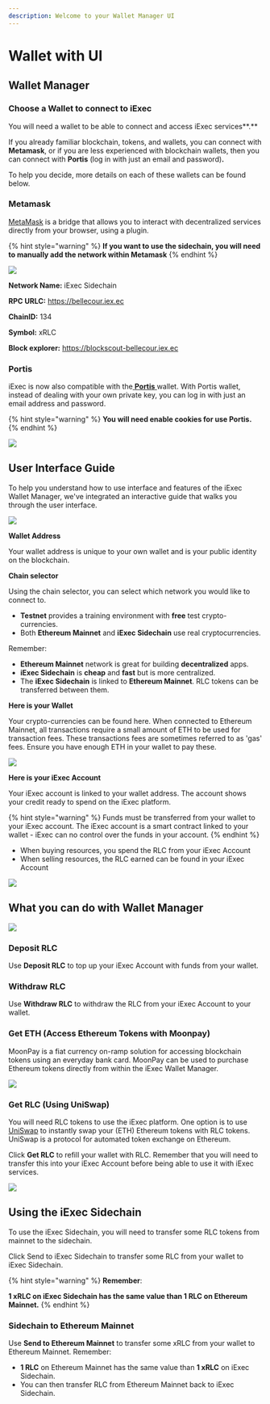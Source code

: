 ```yaml
---
description: Welcome to your Wallet Manager UI
---
```


# Wallet with UI



## Wallet Manager

### Choose a Wallet to connect to iExec 

You will need a wallet to be able to connect and access iExec services**.**

If you already familiar blockchain, tokens, and wallets, you can connect with **Metamask**, or if you are less experienced with blockchain wallets, then you can connect with **Portis** \(log in with just an email and password\)**.**

To help you decide, more details on each of these wallets can be found below.

### **Metamask**

[MetaMask](https://metamask.io/) is a bridge that allows you to interact with decentralized services directly from your browser, using a plugin. 

{% hint style="warning" %}
**If you want to use the sidechain,  you will need to manually add the network within Metamask**
{% endhint %}

![](../../.gitbook/assets/networks.png)

**Network Name:** iExec Sidechain

**RPC URLC:** https://bellecour.iex.ec

**ChainID:** 134

**Symbol:** xRLC

**Block explorer:** https://blockscout-bellecour.iex.ec

### **Portis**

iExec is now also compatible with the[ **Portis** ](https://www.portis.io/)wallet. With Portis wallet, instead of dealing with your own private key, you can log in with just an email address and password.  
  


{% hint style="warning" %}
**You will need enable cookies for use Portis.**
{% endhint %}

![](../../.gitbook/assets/portis-cookies.png)

## User Interface Guide

To help you understand how to use interface and features of the iExec Wallet Manager, we've integrated an interactive guide that walks you through the user interface.

![](../../.gitbook/assets/1-guide-ui.png)

**Wallet Address**

Your wallet address is unique to your own wallet and is your public identity on the blockchain.

**Chain selector**

Using the chain selector, you can select which network you would like to connect to.

* **Testnet** provides a training environment with **free** test crypto-currencies.
* Both **Ethereum Mainnet** and **iExec Sidechain** use real cryptocurrencies.

Remember: 

* **Ethereum Mainnet** network is great for building **decentralized** apps.
* **iExec Sidechain** is **cheap** and **fast** but is more centralized.
* The **iExec Sidechain** is linked to **Ethereum Mainnet**. RLC tokens can be transferred between them.

**Here is your Wallet**

Your crypto-currencies can be found here. When connected to Ethereum Mainnet, all transactions require a small amount of ETH to be used for transaction fees. These transactions fees are sometimes referred to as 'gas' fees. Ensure you have enough ETH in your wallet to pay these.

![](../../.gitbook/assets/your-address.png)

**Here is your iExec Account**

Your iExec account is linked to your wallet address. The account shows your credit ready to spend on the iExec platform. 

{% hint style="warning" %}
Funds must be transferred from your wallet to your iExec account. The iExec account is a smart contract linked to your wallet - iExec can no control over the funds in your account.
{% endhint %}

* When buying resources, you spend the RLC from your iExec Account
* When selling resources, the RLC earned can be found in your iExec Account

![](../../.gitbook/assets/account.png)

## What you can do with Wallet Manager

![](../../.gitbook/assets/actions.png)

### Deposit RLC

Use **Deposit RLC** to top up your iExec Account with funds from your wallet.

### Withdraw RLC

Use **Withdraw RLC** to withdraw the RLC from your iExec Account to your wallet.

### Get ETH \(Access Ethereum Tokens with Moonpay\)

MoonPay is a fiat currency on-ramp solution for accessing blockchain tokens using an everyday bank card. MoonPay can be used to purchase Ethereum tokens directly from within the iExec Wallet Manager.  



![](../../.gitbook/assets/moonpay.png)

### Get RLC \(Using UniSwap\) 

You will need RLC tokens to use the iExec platform. One option is to use [UniSwap](https://uniswap.exchange/swap) to instantly swap your \(ETH\) Ethereum tokens with RLC tokens. UniSwap is a protocol for automated token exchange on Ethereum.   
  
Click **Get RLC** to refill your wallet with RLC. Remember that you will need to transfer this into your iExec Account before being able to use it with iExec services.   


![](../../.gitbook/assets/get-rlc-uniswap.png)

## Using the iExec Sidechain

To use the iExec Sidechain, you will need to transfer some RLC tokens from mainnet to the sidechain.

Click Send to iExec Sidechain to transfer some RLC from your wallet to iExec Sidechain.

{% hint style="warning" %}
**Remember**:

**1 xRLC on iExec Sidechain has the same value than 1 RLC on Ethereum Mainnet.**
{% endhint %}

### Sidechain to Ethereum Mainnet

Use **Send to Ethereum Mainnet** to transfer some xRLC from your wallet to Ethereum Mainnet. Remember:

* **1 RLC** on Ethereum Mainnet has the same value than **1 xRLC** on iExec Sidechain.
* You can then transfer RLC from Ethereum Mainnet back to iExec Sidechain.

